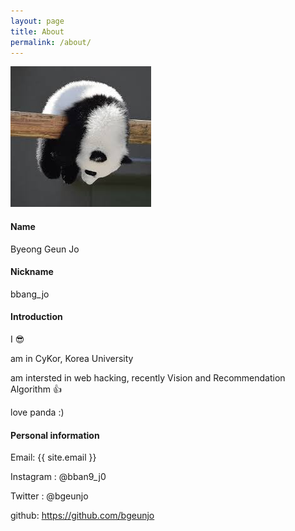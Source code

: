 ```yaml
---
layout: page
title: About
permalink: /about/
---
```


![profile](profile.jpg)

#### Name

Byeong Geun Jo 

#### Nickname

bbang_jo

#### Introduction

I 😎

am in CyKor, Korea University

am intersted in web hacking, recently Vision and Recommendation Algorithm 👍

love panda :)


#### Personal information

Email: {{ site.email }}

Instagram : @bban9_j0

Twitter : @bgeunjo

github: https://github.com/bgeunjo